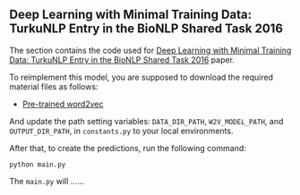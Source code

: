 ## Deep Learning with Minimal Training Data: TurkuNLP Entry in the BioNLP Shared Task 2016

The section contains the code used for [Deep Learning with Minimal Training Data: TurkuNLP Entry in the BioNLP Shared Task 2016](http://aclweb.org/anthology/W16-3009) paper.

To reimplement this model, you are supposed to download the required material files as follows:

- [Pre-trained word2vec](https://drive.google.com/file/d/1eXeHKZh_PhxA2hf0NRDpODBZ4zk6L711/view?usp=sharing)

And update the path setting variables: `DATA_DIR_PATH`, `W2V_MODEL_PATH`, and `OUTPUT_DIR_PATH`, in `constants.py` to your local environments.

After that, to create the predictions, run the following command:

```
python main.py
```

The `main.py` will ......
